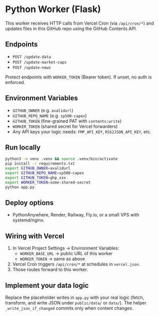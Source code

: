# Python Worker (Flask)

This worker receives HTTP calls from Vercel Cron (via `/api/cron/*`) and updates files in this GitHub repo using the GitHub Contents API.

## Endpoints
- `POST /update-data`
- `POST /update-market-caps`
- `POST /update-news`

Protect endpoints with `WORKER_TOKEN` (Bearer token). If unset, no auth is enforced.

## Environment Variables
- `GITHUB_OWNER` (e.g. `avalidurl`)
- `GITHUB_REPO_NAME` (e.g. `sp500-capex`)
- `GITHUB_TOKEN` (fine-grained PAT with `contents:write`)
- `WORKER_TOKEN` (shared secret for Vercel forwarders)
- Any API keys your logic needs: `FMP_API_KEY`, `RSS2JSON_API_KEY`, etc.

## Run locally
```bash
python3 -m venv .venv && source .venv/bin/activate
pip install -r requirements.txt
export GITHUB_OWNER=avalidurl
export GITHUB_REPO_NAME=sp500-capex
export GITHUB_TOKEN=ghp_xxx
export WORKER_TOKEN=some-shared-secret
python app.py
```

## Deploy options
- PythonAnywhere, Render, Railway, Fly.io, or a small VPS with systemd/nginx.

## Wiring with Vercel
1. In Vercel Project Settings → Environment Variables:
   - `WORKER_BASE_URL` → public URL of this worker
   - `WORKER_TOKEN` → same as above
2. Vercel Cron triggers `/api/cron/*` at schedules in `vercel.json`.
3. Those routes forward to this worker.

## Implement your data logic
Replace the placeholder writes in `app.py` with your real logic (fetch, transform, and write JSON under `public/data/` or `data/`). The helper `_write_json_if_changed` commits only when content changes.
